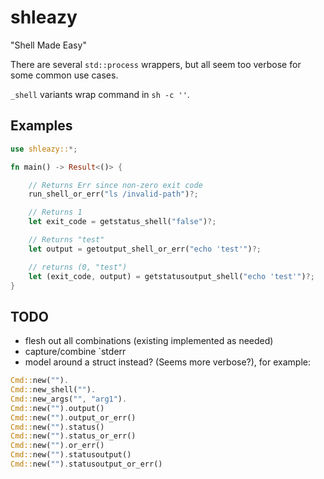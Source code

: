 # shleazy

"Shell Made Easy"

There are several `std::process` wrappers, but all seem too verbose for
some common use cases.

`_shell` variants wrap command in `sh -c ''`.

## Examples

```rust
use shleazy::*;

fn main() -> Result<()> {

    // Returns Err since non-zero exit code
    run_shell_or_err("ls /invalid-path")?;

    // Returns 1
    let exit_code = getstatus_shell("false")?;

    // Returns "test"
    let output = getoutput_shell_or_err("echo 'test'")?;

    // returns (0, "test")
    let (exit_code, output) = getstatusoutput_shell("echo 'test'")?;
}

```


## TODO

* flesh out all combinations (existing implemented as needed)
* capture/combine `stderr
* model around a struct instead? (Seems more verbose?), for example:

```rust
Cmd::new("").
Cmd::new_shell("").
Cmd::new_args("", "arg1").
Cmd::new("").output()
Cmd::new("").output_or_err()
Cmd::new("").status()
Cmd::new("").status_or_err()
Cmd::new("").or_err()
Cmd::new("").statusoutput()
Cmd::new("").statusoutput_or_err()
```
